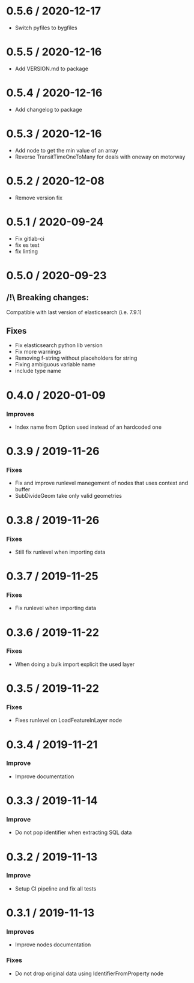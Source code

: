 
0.5.6 / 2020-12-17
==================

  * Switch pyfiles to bygfiles

0.5.5 / 2020-12-16
==================

  * Add VERSION.md to package


0.5.4 / 2020-12-16
==================

  * Add changelog to package


0.5.3 / 2020-12-16
==================

  * Add node to get the min value of an array
  * Reverse TransitTimeOneToMany for deals with oneway on motorway

0.5.2 / 2020-12-08
==================

  * Remove version fix


0.5.1 / 2020-09-24
==================

  * Fix gitlab-ci
  * fix es test
  * fix linting

0.5.0 / 2020-09-23
==================

## /!\ Breaking changes:

Compatible with last version of elasticsearch (i.e. 7.9.1)

## Fixes

  * Fix elasticsearch python lib version
  * Fix more warnings
  * Removing f-string without placeholders for string
  * Fixing ambiguous variable name
  * include type name

0.4.0 / 2020-01-09
==================

### Improves

* Index name from Option used instead of an hardcoded one

0.3.9 / 2019-11-26
==================

### Fixes

* Fix and improve runlevel manegement of nodes that
  uses context and buffer
* SubDivideGeom take only valid geometries

0.3.8 / 2019-11-26
==================

### Fixes

* Still fix runlevel when importing data

0.3.7 / 2019-11-25
==================

### Fixes

* Fix runlevel when importing data

0.3.6 / 2019-11-22
==================

### Fixes

* When doing a bulk import explicit the used layer

0.3.5 / 2019-11-22
==================

### Fixes

* Fixes runlevel on LoadFeatureInLayer node

0.3.4 / 2019-11-21
==================

### Improve

* Improve documentation

0.3.3 / 2019-11-14
==================

### Improve

* Do not pop identifier when extracting SQL data

0.3.2 / 2019-11-13
==================

### Improve

* Setup CI pipeline and fix all tests

0.3.1 / 2019-11-13
==================

### Improves

* Improve nodes documentation

### Fixes

* Do not drop original data using IdentifierFromProperty node
